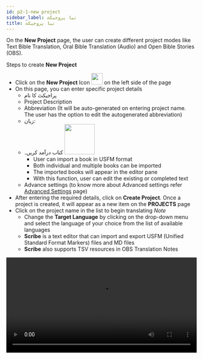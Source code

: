 ```yaml
---
id: p2-1-new project
sidebar_label: نیا پروجیکٹ
title: نیا پروجیکٹ
---
```


On the **New Project** page, the user can create different project modes like Text Bible Translation, Oral Bible Translation (Audio) and Open Bible Stories (OBS).

Steps to create **New Project**
- Click on the **New Project** Icon  <img src="/autographaAssetsV2/how-to/new-project.png" width="30px" alt="" />  on the left side of the page
- On this page, you can enter specific project details
  - پراجیکٹ کا نام
  - Project Description
  - Abbreviation (It will be auto-generated on entering project name. The user has the option to edit the autogenerated abbreviation)
  - زبان:
  - کتاب درآمد کریں۔ <img src="/assets/importicc.png" width="80px" alt="" />
      - User can import a book in USFM format
      - Both individual and multiple books can be imported
      - The imported books will appear in the editor pane
      - With this function, user can edit the existing or completed text
  - Advance settings (to know more about Advanced settings refer [Advanced Settings](./p2-2-advanced%20settings.md) page)
- After entering the required details, click on **Create Project**. Once a project is created, it will appear as a new item on the **PROJECTS** page
- Click on the project name in the list to begin translating *Note*
  - Change the **Target Language** by clicking on the drop-down menu and select the language of your choice from the list of available languages
  - **Scribe** is a text editor that can import and export USFM (Unified Standard Format Markers) files and MD files
  - **Scribe** also supports TSV resources in OBS Translation Notes


<video controls src="/assets/creating-project.mov" width="100%" type="video/mov">

<h2> To add a new language </h2>

If the desired language isn't listed in the target language drop-down menu, the user can still create the project in that language.

**Steps to add a new language**

- Click on the plus sign <img src="/assets/plusicc.png" width="20px" alt="" />
- A dialogue box with the option to add the new language appears
- Add the **Language Name** and **Language Code**
- Choose the script direction **(RTL or LTR)**
- Click the **CREATE** button

<video controls src="/assets/adding-new-language.mov" width="100%" type="video/mov">


    
       